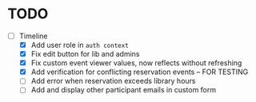 # TODO
- [ ] Timeline
  - [x] Add user role in `auth context`
  - [x] Fix edit button for lib and admins
  - [x] Fix custom event viewer values, now reflects without refreshing
  - [x] Add verification for conflicting reservation events – FOR TESTING
  - [ ] Add error when reservation exceeds library hours
  - [ ] Add and display other participant emails in custom form